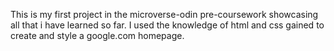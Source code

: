 This is my first project in the microverse-odin pre-coursework showcasing all that i have learned so far.
I used the knowledge of html and css gained to create and style a google.com homepage.
